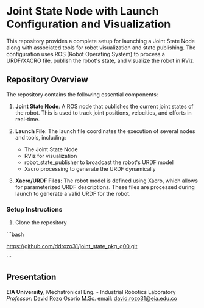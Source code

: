 # Joint State Node with Launch Configuration and Visualization

This repository provides a complete setup for launching a Joint State Node along with associated tools for robot visualization and state publishing. The configuration uses ROS (Robot Operating System) to process a URDF/XACRO file, publish the robot's state, and visualize the robot in RViz.

## Repository Overview
The repository contains the following essential components:

1. **Joint State Node**: A ROS node that publishes the current joint states of the robot. This is used to track joint positions, velocities, and efforts in real-time.

2. **Launch File**: The launch file coordinates the execution of several nodes and tools, including:

    - The Joint State Node
    - RViz for visualization
    - robot_state_publisher to broadcast the robot's URDF model
    - Xacro processing to generate the URDF dynamically

3. **Xacro/URDF Files**: The robot model is defined using Xacro, which allows for parameterized URDF descriptions. These files are processed during launch to generate a valid URDF for the robot.


### Setup Instructions

1. Clone the repository

´´´bash

https://github.com/ddrozo31/joint_state_pkg_g00.git

´´´


## Presentation

**EIA University**, Mechatronical Eng. - Industrial Robotics Laboratory 
*Professor*: David Rozo Osorio M.Sc. email: david.rozo31@eia.edu.co
